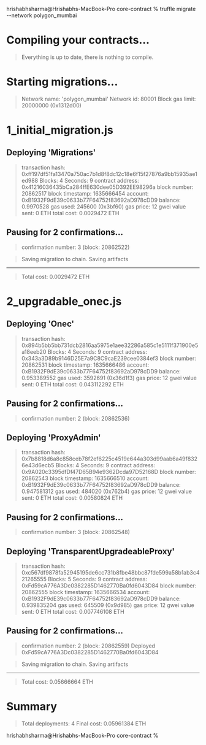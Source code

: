 hrishabhsharma@Hrishabhs-MacBook-Pro core-contract % truffle migrate --network polygon_mumbai

Compiling your contracts...
===========================
> Everything is up to date, there is nothing to compile.



Starting migrations...
======================
> Network name:    'polygon_mumbai'
> Network id:      80001
> Block gas limit: 20000000 (0x1312d00)


1_initial_migration.js
======================

   Deploying 'Migrations'
   ----------------------
   > transaction hash:    0xff197df51fa13470a750ac7b1d8f8dc12c18e6f15f27876a9bb15935ae1ed988
   > Blocks: 4            Seconds: 9
   > contract address:    0x41216036435bCa284ffE630dee05D392EE98296a
   > block number:        20862517
   > block timestamp:     1635666454
   > account:             0xB1932F9dE39c0633b77F64752f83692aD978cDD9
   > balance:             0.9970528
   > gas used:            245600 (0x3bf60)
   > gas price:           12 gwei
   > value sent:          0 ETH
   > total cost:          0.0029472 ETH

   Pausing for 2 confirmations...
   ------------------------------
   > confirmation number: 3 (block: 20862522)

   > Saving migration to chain.
   > Saving artifacts
   -------------------------------------
   > Total cost:           0.0029472 ETH


2_upgradable_onec.js
====================

   Deploying 'Onec'
   ----------------
   > transaction hash:    0x894b5bb5bb731dcb2816aa5975e1aee32286a585c1e5111f371900e5a18eeb20
   > Blocks: 4            Seconds: 9
   > contract address:    0x343a3D89b9146D25E7a9C8C9caE239cee0384ef3
   > block number:        20862531
   > block timestamp:     1635666486
   > account:             0xB1932F9dE39c0633b77F64752f83692aD978cDD9
   > balance:             0.953389552
   > gas used:            3592691 (0x36d1f3)
   > gas price:           12 gwei
   > value sent:          0 ETH
   > total cost:          0.043112292 ETH

   Pausing for 2 confirmations...
   ------------------------------
   > confirmation number: 2 (block: 20862536)

   Deploying 'ProxyAdmin'
   ----------------------
   > transaction hash:    0x7b8818d6a8c858ceb78f2ef6225c4519e644a303d99aab6a49f8326e43d6ecb5
   > Blocks: 4            Seconds: 9
   > contract address:    0x9A020c3395dfDf47D65B94e9362Dcda97D52168D
   > block number:        20862543
   > block timestamp:     1635666510
   > account:             0xB1932F9dE39c0633b77F64752f83692aD978cDD9
   > balance:             0.947581312
   > gas used:            484020 (0x762b4)
   > gas price:           12 gwei
   > value sent:          0 ETH
   > total cost:          0.00580824 ETH

   Pausing for 2 confirmations...
   ------------------------------
   > confirmation number: 3 (block: 20862548)

   Deploying 'TransparentUpgradeableProxy'
   ---------------------------------------
   > transaction hash:    0xc567df9878fa52945195de6cc731b8fbe48bbc87fde599a58b1ab3c421265555
   > Blocks: 5            Seconds: 9
   > contract address:    0xFd59cA776A3Dc0382285D1462770Ba0fd6043D84
   > block number:        20862555
   > block timestamp:     1635666534
   > account:             0xB1932F9dE39c0633b77F64752f83692aD978cDD9
   > balance:             0.939835204
   > gas used:            645509 (0x9d985)
   > gas price:           12 gwei
   > value sent:          0 ETH
   > total cost:          0.007746108 ETH

   Pausing for 2 confirmations...
   ------------------------------
   > confirmation number: 2 (block: 20862559)
Deployed 0xFd59cA776A3Dc0382285D1462770Ba0fd6043D84

   > Saving migration to chain.
   > Saving artifacts
   -------------------------------------
   > Total cost:          0.05666664 ETH


Summary
=======
> Total deployments:   4
> Final cost:          0.05961384 ETH


hrishabhsharma@Hrishabhs-MacBook-Pro core-contract % 
